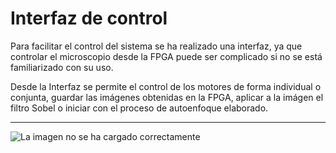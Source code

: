# Interfaz de control 

Para facilitar el control del sistema se ha realizado una interfaz, ya que controlar el microscopio desde la FPGA puede ser complicado si no se está familiarizado con su uso.

Desde la Interfaz se permite el control de los motores de forma individual o conjunta, guardar las imágenes obtenidas en la FPGA, aplicar a la imágen el filtro Sobel o iniciar con el proceso de autoenfoque elaborado.

---
![La imagen no se ha cargado correctamente](https://github.com/sanchezco/TFM_Autofocus_Delta_Stage/tree/main/python/img/Interfaz.png)
